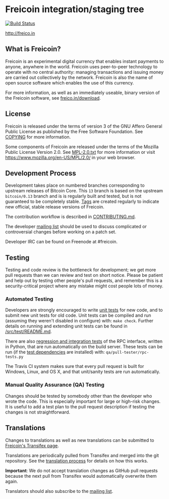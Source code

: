 Freicoin integration/staging tree
=====================================

[![Build Status](https://travis-ci.org/tradecraftio/tradecraft.svg?branch=master)](https://travis-ci.org/tradecraftio/tradecraft)

http://freico.in

What is Freicoin?
----------------

Freicoin is an experimental digital currency that enables instant payments to
anyone, anywhere in the world. Freicoin uses peer-to-peer technology to operate
with no central authority: managing transactions and issuing money are carried
out collectively by the network. Freicoin is also the name of open source
software which enables the use of this currency.

For more information, as well as an immediately useable, binary version of
the Freicoin software, see [freico.in/download](http://freico.in/download).

License
-------

Freicoin is released under the terms of version 3 of the GNU Affero
General Public License as published by the Free Software Foundation. See
[COPYING](COPYING) for more information.

Some components of Freicoin are released under the terms of the Mozilla Public License Version 2.0. See [MPL-2.0.txt](MPL-2.0.txt) for more information or visit https://www.mozilla.org/en-US/MPL/2.0/ in your web browser.

Development Process
-------------------

Development takes place on numbered branches corresponding to upstream releases
of Bitcoin Core.  This `13` branch is based on the upstream `bitcoin/0.13`
branch and is is regularly built and tested, but is not guaranteed to be
completely stable.  [Tags](https://github.com/tradecraftio/tradecraft/tags) are created
regularly to indicate new official, stable release versions of Freicoin.

The contribution workflow is described in [CONTRIBUTING.md](CONTRIBUTING.md).

The developer [mailing list](https://tradecraft.groups.io/g/devel/)
should be used to discuss complicated or controversial changes before working
on a patch set.

Developer IRC can be found on Freenode at #freicoin.

Testing
-------

Testing and code review is the bottleneck for development; we get more pull
requests than we can review and test on short notice. Please be patient and help out by testing
other people's pull requests, and remember this is a security-critical project where any mistake might cost people
lots of money.

### Automated Testing

Developers are strongly encouraged to write [unit tests](src/test/README.md) for new code, and to
submit new unit tests for old code. Unit tests can be compiled and run
(assuming they weren't disabled in configure) with: `make check`. Further details on running
and extending unit tests can be found in [/src/test/README.md](/src/test/README.md).

There are also [regression and integration tests](/qa) of the RPC interface, written
in Python, that are run automatically on the build server.
These tests can be run (if the [test dependencies](/qa) are installed) with: `qa/pull-tester/rpc-tests.py`

The Travis CI system makes sure that every pull request is built for Windows, Linux, and OS X, and that unit/sanity tests are run automatically.

### Manual Quality Assurance (QA) Testing

Changes should be tested by somebody other than the developer who wrote the
code. This is especially important for large or high-risk changes. It is useful
to add a test plan to the pull request description if testing the changes is
not straightforward.

Translations
------------

Changes to translations as well as new translations can be submitted to
[Freicoin's Transifex page](https://www.transifex.com/tradecraft/freicoin-1/).

Translations are periodically pulled from Transifex and merged into the git repository. See the
[translation process](doc/translation_process.md) for details on how this works.

**Important**: We do not accept translation changes as GitHub pull requests because the next
pull from Transifex would automatically overwrite them again.

Translators should also subscribe to the [mailing list](https://tradecraft.groups.io/g/translators).
